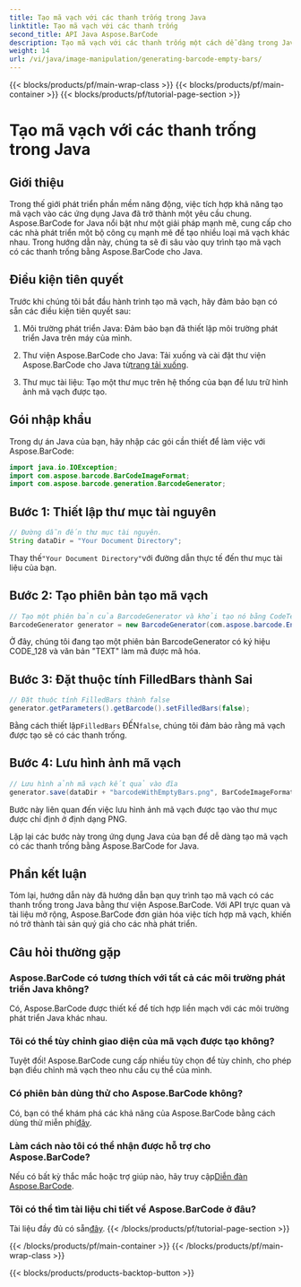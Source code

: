 ```yaml
---
title: Tạo mã vạch với các thanh trống trong Java
linktitle: Tạo mã vạch với các thanh trống
second_title: API Java Aspose.BarCode
description: Tạo mã vạch với các thanh trống một cách dễ dàng trong Java bằng Aspose.BarCode. Tùy chỉnh giao diện và tích hợp liền mạch. Hãy khám phá hướng dẫn ngay bây giờ!
weight: 14
url: /vi/java/image-manipulation/generating-barcode-empty-bars/
---
```


{{< blocks/products/pf/main-wrap-class >}}
{{< blocks/products/pf/main-container >}}
{{< blocks/products/pf/tutorial-page-section >}}

# Tạo mã vạch với các thanh trống trong Java


## Giới thiệu

Trong thế giới phát triển phần mềm năng động, việc tích hợp khả năng tạo mã vạch vào các ứng dụng Java đã trở thành một yêu cầu chung. Aspose.BarCode for Java nổi bật như một giải pháp mạnh mẽ, cung cấp cho các nhà phát triển một bộ công cụ mạnh mẽ để tạo nhiều loại mã vạch khác nhau. Trong hướng dẫn này, chúng ta sẽ đi sâu vào quy trình tạo mã vạch có các thanh trống bằng Aspose.BarCode cho Java.

## Điều kiện tiên quyết

Trước khi chúng tôi bắt đầu hành trình tạo mã vạch, hãy đảm bảo bạn có sẵn các điều kiện tiên quyết sau:

1. Môi trường phát triển Java: Đảm bảo bạn đã thiết lập môi trường phát triển Java trên máy của mình.

2.  Thư viện Aspose.BarCode cho Java: Tải xuống và cài đặt thư viện Aspose.BarCode cho Java từ[trang tải xuống](https://releases.aspose.com/barcode/java/).

3. Thư mục tài liệu: Tạo một thư mục trên hệ thống của bạn để lưu trữ hình ảnh mã vạch được tạo.

## Gói nhập khẩu

Trong dự án Java của bạn, hãy nhập các gói cần thiết để làm việc với Aspose.BarCode:

```java
import java.io.IOException;
import com.aspose.barcode.BarCodeImageFormat;
import com.aspose.barcode.generation.BarcodeGenerator;
```

## Bước 1: Thiết lập thư mục tài nguyên

```java
// Đường dẫn đến thư mục tài nguyên.
String dataDir = "Your Document Directory";
```

 Thay thế`"Your Document Directory"`với đường dẫn thực tế đến thư mục tài liệu của bạn.

## Bước 2: Tạo phiên bản tạo mã vạch

```java
// Tạo một phiên bản của BarcodeGenerator và khởi tạo nó bằng CodeText và Symbology
BarcodeGenerator generator = new BarcodeGenerator(com.aspose.barcode.EncodeTypes.CODE_128, "TEXT");
```

Ở đây, chúng tôi đang tạo một phiên bản BarcodeGenerator có ký hiệu CODE_128 và văn bản "TEXT" làm mã được mã hóa.

## Bước 3: Đặt thuộc tính FilledBars thành Sai

```java
// Đặt thuộc tính FilledBars thành false
generator.getParameters().getBarcode().setFilledBars(false);
```

 Bằng cách thiết lập`FilledBars` ĐẾN`false`, chúng tôi đảm bảo rằng mã vạch được tạo sẽ có các thanh trống.

## Bước 4: Lưu hình ảnh mã vạch

```java
// Lưu hình ảnh mã vạch kết quả vào đĩa
generator.save(dataDir + "barcodeWithEmptyBars.png", BarCodeImageFormat.PNG);
```

Bước này liên quan đến việc lưu hình ảnh mã vạch được tạo vào thư mục được chỉ định ở định dạng PNG.

Lặp lại các bước này trong ứng dụng Java của bạn để dễ dàng tạo mã vạch có các thanh trống bằng Aspose.BarCode for Java.

## Phần kết luận

Tóm lại, hướng dẫn này đã hướng dẫn bạn quy trình tạo mã vạch có các thanh trống trong Java bằng thư viện Aspose.BarCode. Với API trực quan và tài liệu mở rộng, Aspose.BarCode đơn giản hóa việc tích hợp mã vạch, khiến nó trở thành tài sản quý giá cho các nhà phát triển.

## Câu hỏi thường gặp

### Aspose.BarCode có tương thích với tất cả các môi trường phát triển Java không?
Có, Aspose.BarCode được thiết kế để tích hợp liền mạch với các môi trường phát triển Java khác nhau.

### Tôi có thể tùy chỉnh giao diện của mã vạch được tạo không?
Tuyệt đối! Aspose.BarCode cung cấp nhiều tùy chọn để tùy chỉnh, cho phép bạn điều chỉnh mã vạch theo nhu cầu cụ thể của mình.

### Có phiên bản dùng thử cho Aspose.BarCode không?
 Có, bạn có thể khám phá các khả năng của Aspose.BarCode bằng cách dùng thử miễn phí[đây](https://releases.aspose.com/).

### Làm cách nào tôi có thể nhận được hỗ trợ cho Aspose.BarCode?
 Nếu có bất kỳ thắc mắc hoặc trợ giúp nào, hãy truy cập[Diễn đàn Aspose.BarCode](https://forum.aspose.com/c/barcode/13).

### Tôi có thể tìm tài liệu chi tiết về Aspose.BarCode ở đâu?
 Tài liệu đầy đủ có sẵn[đây](https://reference.aspose.com/barcode/java/).
{{< /blocks/products/pf/tutorial-page-section >}}

{{< /blocks/products/pf/main-container >}}
{{< /blocks/products/pf/main-wrap-class >}}

{{< blocks/products/products-backtop-button >}}
